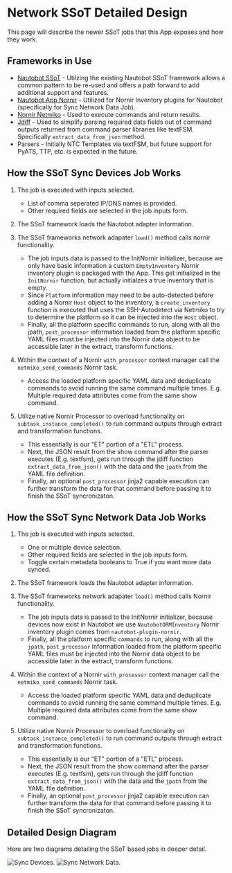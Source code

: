 # Network SSoT Detailed Design

This page will describe the newer SSoT jobs that this App exposes and how they work.

## Frameworks in Use

- [Nautobot SSoT](https://docs.nautobot.com/projects/ssot/en/latest/) - Utilzing the existing Nautobot SSoT framework allows a common pattern to be re-used and offers a path forward to add additional support and features.
- [Nautobot App Nornir](https://docs.nautobot.com/projects/plugin-nornir/en/latest/) - Utilized for Nornir Inventory plugins for Nautobot (specifically for Sync Network Data Job).
- [Nornir Netmiko](https://github.com/ktbyers/nornir_netmiko) - Used to execute commands and return results.
- [Jdiff](https://jdiff.readthedocs.io/en/latest/usage/#extract_data_from_json) - Used to simplify parsing required data fields out of command outputs returned from command parser libraries like textFSM. Specifically `extract_data_from_json` method.
- Parsers - Initially NTC Templates via textFSM, but future support for PyATS, TTP, etc. is expected in the future.

## How the SSoT **Sync Devices** Job Works

1. The job is executed with inputs selected.
    - List of comma seperated IP/DNS names is provided.
    - Other required fields are selected in the job inputs form.

2. The SSoT framework loads the Nautobot adapter information.
3. The SSoT frameworks network adapater `load()` method calls nornir functionality.
    - The job inputs data is passed to the InitNornir initializer, because we only have basic information a custom `EmptyInventory` Nornir inventory plugin is packaged with the App. This get initialized in the `InitNornir` function, but actually initialzes a true inventory that is empty.
    - Since `Platform` information may need to be auto-detected before adding a Nornir `Host` object to the inventory, a `create_inventory` function is executed that uses the SSH-Autodetect via Netmiko to try to determine the platform so it can be injected into the `Host` object.
    - Finally, all the platform specific commands to run, along with all the jpath, `post_processor` information loaded from the platform specific YAML files must be injected into the Nornir data object to be accessible later in the extract, transform functions.
4. Within the context of a Nornir `with_processor` context manager call the `netmiko_send_commands` Nornir task.
    - Access the loaded platform specific YAML data and deduplicate commands to avoid running the same command multiple times. E.g. Multiple required data attributes come from the same show command.
5. Utilize native Nornir Processor to overload functionality on `subtask_instance_completed()` to run command outputs through extract and transformation functions.
    - This essentially is our "ET" portion of a "ETL" process.
    - Next, the JSON result from the show command after the parser executes (E.g. textfsm), gets run through the jdiff function `extract_data_from_json()` with the data and the `jpath` from the YAML file definition.
    - Finally, an optional `post_processor` jinja2 capable execution can further transform the data for that command before passing it to finish the SSoT syncronizaton.

## How the SSoT **Sync Network Data** Job Works

1. The job is executed with inputs selected.
    - One or multiple device selection.
    - Other required fields are selected in the job inputs form.
    - Toggle certain metadata booleans to True if you want more data synced.

2. The SSoT framework loads the Nautobot adapter information.
3. The SSoT frameworks network adapater `load()` method calls Nornir functionality.
    - The job inputs data is passed to the InitNornir initializer, because devices now exist in Nautobot we use `NautobotORMInventory` Nornir inventory plugin comes from `nautobot-plugin-nornir`.
    - Finally, all the platform specific `commands` to run, along with all the `jpath`, `post_processor` information loaded from the platform specific YAML files must be injected into the Nornir data object to be accessible later in the extract, transform functions.
4. Within the context of a Nornir `with_processor` context manager call the `netmiko_send_commands` Nornir task.
    - Access the loaded platform specific YAML data and deduplicate commands to avoid running the same command multiple times. E.g. Multiple required data attributes come from the same show command.
5. Utilize native Nornir Processor to overload functionality on `subtask_instance_completed()` to run command outputs through extract and transformation functions.
    - This essentially is our "ET" portion of a "ETL" process.
    - Next, the JSON result from the show command after the parser executes (E.g. textfsm), gets run through the jdiff function `extract_data_from_json()` with the data and the `jpath` from the YAML file definition.
    - Finally, an optional `post_processor` jinja2 capable execution can further transform the data for that command before passing it to finish the SSoT syncronizaton.

## Detailed Design Diagram

Here are two diagrams detailing the SSoT based jobs in deeper detail.

![Sync Devices]().
![Sync Network Data]().
